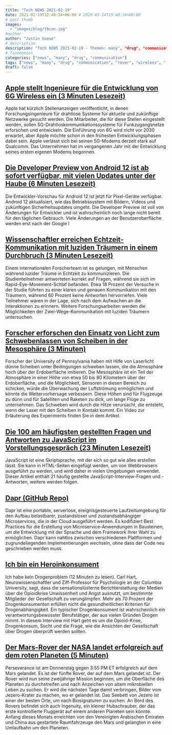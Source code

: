 ```yaml
---
title: "Tech NEWS 2021-02-19"
date: 2021-02-19T12:40:24+06:00 # 2020-03-14T15:40:24+06:00
# post thumb
images:
  - "images/blog/tbcon.jpg"
#author
author: "Justin Guese"
# description
description: "Tech NEWS 2021-02-19 - Themen: many", "drug", "communication"
# Taxonomies
categories: ["news", "many", "drug", "communication"]
tags: ["news", "many", "drug", "communication", "rover", "wireless", "(3"]
draft: false
---
```


## [Apple stellt Ingenieure für die Entwicklung von 6G Wireless ein (3 Minuten Lesezeit)](https://finance.yahoo.com/news/apple-hiring-engineers-develop-6g-110000382.html)

 Apple hat kürzlich Stellenanzeigen veröffentlicht, in denen Forschungsingenieure für drahtlose Systeme für aktuelle und zukünftige Netzwerke gesucht werden. Die Mitarbeiter, die für diese Stellen eingestellt werden, sollen 5G-Drahtloskommunikationssysteme für Funkzugangsnetze erforschen und entwickeln. Die Einführung von 6G wird nicht vor 2030 erwartet, aber Apple möchte schon in den frühesten Entwicklungsphasen dabei sein. Apple verlässt sich bei seinen 5G-Modems derzeit stark auf Qualcomm. Das Unternehmen hat im vergangenen Jahr mit der Entwicklung seines ersten eigenen Modems begonnen.

## [Die Developer Preview von Android 12 ist ab sofort verfügbar, mit vielen Updates unter der Haube (6 Minuten Lesezeit)](https://www.theverge.com/2021/2/18/22288084/android-12-developer-preview-available-google-pixel)

 Die Entwickler-Vorschau für Android 12 ist jetzt für Pixel-Geräte verfügbar. Android 12 aktualisiert, wie das Betriebssystem mit Bildern, Videos und zukünftigen Sicherheitsupdates umgeht. Die Developer Preview ist voll von Änderungen für Entwickler und ist wahrscheinlich noch lange nicht bereit für den täglichen Gebrauch. Viele Änderungen an der Benutzeroberfläche werden erst nach der Google I

## [Wissenschaftler erreichen Echtzeit-Kommunikation mit luziden Träumern in einem Durchbruch (3 Minuten Lesezeit)](https://www.vice.com/en/article/4admym/scientists-achieve-real-time-communication-with-lucid-dreamers-in-breakthrough)

 Einem internationalen Forscherteam ist es gelungen, mit Menschen während luzider Träume in Echtzeit zu kommunizieren. Die Studienteilnehmer antworteten korrekt auf Fragen, während sie sich im Rapid-Eye-Movement-Schlaf befanden. Etwa 18 Prozent der Versuche in der Studie führten zu einer klaren und genauen Kommunikation mit den Träumern, während 60 Prozent keine Antworten hervorriefen. Viele Teilnehmer waren in der Lage, sich nach dem Aufwachen an die Interaktionen zu erinnern. Weitere Forschungsarbeiten werden die Möglichkeiten der Zwei-Wege-Kommunikation mit luziden Träumern untersuchen.

## [Forscher erforschen den Einsatz von Licht zum Schwebenlassen von Scheiben in der Mesosphäre (3 Minuten)](https://phys.org/news/2021-02-explore-levitate-discs-mesosphere.html)

 Forscher der University of Pennsylvania haben mit Hilfe von Laserlicht dünne Scheiben unter Bedingungen schweben lassen, die die Atmosphäre hoch über der Erdoberfläche imitieren. Die Mesosphäre ist ein Teil der Atmosphäre in einer Höhe von etwa 50 bis 80 Kilometern über der Erdoberfläche, und die Möglichkeit, Sensoren in diesen Bereich zu schicken, würde die Überwachung der Luftströmung ermöglichen und könnte die Wettervorhersage verbessern. Diese Höhen sind für Flugzeuge zu dünn und für Satelliten und Raketen zu dick, um lange Flüge zu unternehmen. Das Schweben wird durch die Hitze verursacht, die entsteht, wenn der Laser mit den Scheiben in Kontakt kommt. Ein Video zur Erläuterung des Experiments finden Sie in dem Artikel.

## [Die 100 am häufigsten gestellten Fragen und Antworten zu JavaScript im Vorstellungsgespräch (23 Minuten Lesezeit)](https://alimammiya.hashnode.dev/100-most-asked-javascript-interview-questions-and-answers-part-1)

 JavaScript ist eine Skriptsprache, mit der sich so gut wie alles erstellen lässt. Sie kann in HTML-Seiten eingefügt werden, um von Webbrowsern ausgeführt zu werden, und wird daher in vielen Umgebungen verwendet. Dieser Artikel enthält 21 häufig gestellte JavaScript-Interview-Fragen und -Antworten, weitere werden folgen.

## [Dapr (GitHub Repo)](https://github.com/dapr/dapr)

 Dapr ist eine portable, serverlose, ereignisgesteuerte Laufzeitumgebung für den Aufbau belastbarer, zustandsloser und zustandsabhängiger Microservices, die in der Cloud ausgeführt werden. Es kodifiziert Best Practices für die Erstellung von Microservice-Anwendungen in Bausteinen, um die Entwicklung mit der Sprache und dem Framework Ihrer Wahl zu ermöglichen. Dapr kann nahtlos zwischen verschiedenen Plattformen und zugrundeliegenden Implementierungen wechseln, ohne dass der Code neu geschrieben werden muss.

## [Ich bin ein Heroinkonsument](https://nautil.us/issue/96/rewired/i-am-a-heroin-user-i-do-not-have-a-drug-problem)

 Ich habe kein Drogenproblem (12 Minuten zu lesen). Carl Hart, Neurowissenschaftler und Ziff-Professor für Psychologie an der Columbia University, sagt, dass die sensationslüsterne Berichterstattung der Medien über die Opioidkrise Unwissenheit und Angst ausnutzt, um bestimmte Mitglieder der Gesellschaft zu verunglimpfen. Mehr als 70 Prozent der Drogenkonsumenten erfüllen nicht die gesundheitlichen Kriterien für Drogenabhängigkeit. Ein typischer Drogenkonsument ist wahrscheinlich ein verantwortungsbewusster Berufstätiger, der aus vielen Gründen Drogen nimmt. In diesem Interview mit Hart geht es um die Opioid-Krise, Drogenkonsum, Sucht und die Frage, wie die Ansichten der Gesellschaft über Drogen überprüft werden sollten.

## [Der Mars-Rover der NASA landet erfolgreich auf dem roten Planeten (5 Minuten)](https://www.nbcnews.com/science/space/nasas-mars-rover-perseverance-touches-red-planet-rcna295)

 Perseverance ist am Donnerstag gegen 3:55 PM ET erfolgreich auf dem Mars gelandet. Es ist der fünfte Rover, der auf dem Mars gelandet ist. Der Rover wird nun seine zweijährige Mission beginnen, um die Oberfläche des Planeten zu durchstreifen und nach Anzeichen von altem mikrobiellen Leben zu suchen. Er wird die nächsten Tage damit verbringen, Bilder vom Jezero-Krater zu machen, wo er gelandet ist. Das Seebett von Jezero ist einer der besten Orte, um nach Biosignaturen zu suchen. An Bord des Rovers befindet sich auch Ingenuity, ein kleiner Hubschrauber, der das erste kontrollierte Fluggerät auf einem anderen Planeten sein könnte. Anfang dieses Monats erreichten von den Vereinigten Arabischen Emiraten und China aus gestartete Raumfahrzeuge den Mars und gelangten in eine Umlaufbahn um den Planeten.


